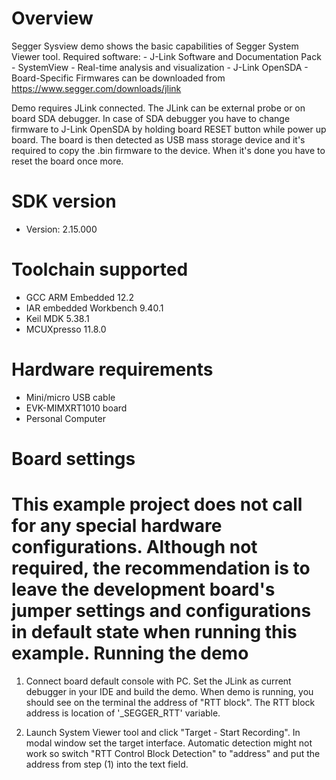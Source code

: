 Overview
========

Segger Sysview demo shows the basic capabilities of Segger System Viewer tool.
Required software:
    - J-Link Software and Documentation Pack
    - SystemView - Real-time analysis and visualization
    - J-Link OpenSDA - Board-Specific Firmwares
can be downloaded from https://www.segger.com/downloads/jlink

Demo requires JLink connected. The JLink can be external probe or on board SDA debugger.
In case of SDA debugger you have to change firmware to J-Link OpenSDA by holding board RESET 
button while power up board. The board is then detected as USB mass storage device and it's 
required to copy the .bin firmware to the device. When it's done you have to reset the board 
once more.


SDK version
===========
- Version: 2.15.000

Toolchain supported
===================
- GCC ARM Embedded  12.2
- IAR embedded Workbench  9.40.1
- Keil MDK  5.38.1
- MCUXpresso  11.8.0

Hardware requirements
=====================
- Mini/micro USB cable
- EVK-MIMXRT1010 board
- Personal Computer

Board settings
==============
This example project does not call for any special hardware configurations.
Although not required, the recommendation is to leave the development board's jumper settings
and configurations in default state when running this example.
Running the demo
================

1) Connect board default console with PC. Set the JLink as current debugger in your IDE and build the demo.
When demo is running, you should see on the terminal the address of "RTT block".
The RTT block address is location of '_SEGGER_RTT' variable.

2) Launch System Viewer tool and click "Target - Start Recording". In modal window set the target 
interface. Automatic detection might not work so switch "RTT Control Block Detection" to "address"
and put the address from step (1) into the text field.

